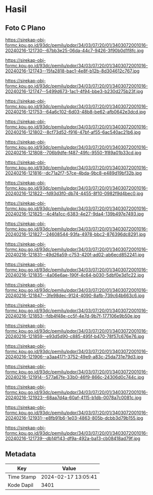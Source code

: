 # Hasil

## Foto C Plano

https://sirekap-obj-formc.kpu.go.id/93dc/pemilu/pdpr/34/03/07/20/01/3403072001016-20240216-121730--67bb3e25-06da-44c7-9426-3f90b0d1f8fc.jpg

https://sirekap-obj-formc.kpu.go.id/93dc/pemilu/pdpr/34/03/07/20/01/3403072001016-20240216-121743--15fa2818-bac1-4e8f-b12b-8d304612c767.jpg

https://sirekap-obj-formc.kpu.go.id/93dc/pemilu/pdpr/34/03/07/20/01/3403072001016-20240216-121747--5499d673-1ac1-4f94-bbe3-b230d275b23f.jpg

https://sirekap-obj-formc.kpu.go.id/93dc/pemilu/pdpr/34/03/07/20/01/3403072001016-20240216-121753--64a6c102-6d03-48b8-be62-afb0642e3dcd.jpg

https://sirekap-obj-formc.kpu.go.id/93dc/pemilu/pdpr/34/03/07/20/01/3403072001016-20240216-121802--8cf73d52-f916-47bf-af55-6ac540ac21b6.jpg

https://sirekap-obj-formc.kpu.go.id/93dc/pemilu/pdpr/34/03/07/20/01/3403072001016-20240216-121808--706b9dfe-f487-49fc-9550-1f89a01b33cd.jpg

https://sirekap-obj-formc.kpu.go.id/93dc/pemilu/pdpr/34/03/07/20/01/3403072001016-20240216-121816--dc71a2f7-57ce-4bda-9bc8-e489d19bf32b.jpg

https://sirekap-obj-formc.kpu.go.id/93dc/pemilu/pdpr/34/03/07/20/01/3403072001016-20240216-121822--fd93d3f0-db74-4455-8f10-0982f9d4bec0.jpg

https://sirekap-obj-formc.kpu.go.id/93dc/pemilu/pdpr/34/03/07/20/01/3403072001016-20240216-121825--4c4fa1cc-6383-4e27-9da4-139b497e7493.jpg

https://sirekap-obj-formc.kpu.go.id/93dc/pemilu/pdpr/34/03/07/20/01/3403072001016-20240216-121827--24608544-93fa-4978-bbc2-876396dc8291.jpg

https://sirekap-obj-formc.kpu.go.id/93dc/pemilu/pdpr/34/03/07/20/01/3403072001016-20240216-121831--49d26a59-c753-420f-ad02-ab6ecd852241.jpg

https://sirekap-obj-formc.kpu.go.id/93dc/pemilu/pdpr/34/03/07/20/01/3403072001016-20240216-121835--4a06e6ae-190f-4c64-b030-5dbf0e3d1c22.jpg

https://sirekap-obj-formc.kpu.go.id/93dc/pemilu/pdpr/34/03/07/20/01/3403072001016-20240216-121847--3fe98dec-9124-4090-8afb-739c64b663c6.jpg

https://sirekap-obj-formc.kpu.go.id/93dc/pemilu/pdpr/34/03/07/20/01/3403072001016-20240216-121853--fdb4f48e-cc5f-4e7d-9b7f-177106e9b50e.jpg

https://sirekap-obj-formc.kpu.go.id/93dc/pemilu/pdpr/34/03/07/20/01/3403072001016-20240216-121859--e93d5d90-c885-495f-b470-78f57c676e76.jpg

https://sirekap-obj-formc.kpu.go.id/93dc/pemilu/pdpr/34/03/07/20/01/3403072001016-20240216-121906--a3aa4171-3752-49e9-a83c-25da731e79d3.jpg

https://sirekap-obj-formc.kpu.go.id/93dc/pemilu/pdpr/34/03/07/20/01/3403072001016-20240216-121914--577a67fe-33b0-46f9-866c-24306d0c744c.jpg

https://sirekap-obj-formc.kpu.go.id/93dc/pemilu/pdpr/34/03/07/20/01/3403072001016-20240216-121923--68aa7d4a-60af-4115-b1db-0078a7c0081c.jpg

https://sirekap-obj-formc.kpu.go.id/93dc/pemilu/pdpr/34/03/07/20/01/3403072001016-20240216-121931--e8fb91b6-1e03-4863-805b-dcbb3d79b155.jpg

https://sirekap-obj-formc.kpu.go.id/93dc/pemilu/pdpr/34/03/07/20/01/3403072001016-20240216-121739--db14f143-df9a-492a-ba13-cb08418ad79f.jpg


## Metadata

| Key        | Value               |
| ---------- | ------------------- |
| Time Stamp | 2024-02-17 13:05:41 |
| Kode Dapil | 3401                |



